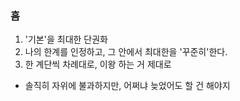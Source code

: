 ### 흠

1. '기본'을 최대한 단권화
2. 나의 한계를 인정하고, 그 안에서 최대한을 '꾸준히'한다. 
3. 한 계단씩 차례대로, 이왕 하는 거 제대로
  - 솔직히 자위에 불과하지만, 어쩌냐 늦었어도 할 건 해야지
 
